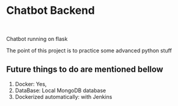 <h1>Chatbot Backend</h1><br>
<p>Chatbot running on flask</p>
<p>The point of this project is to practice some advanced python stuff</p>
<h2>Future things to do are mentioned bellow</h2>
<ol>
<li>Docker: Yes,</li>
<li>DataBase: Local MongoDB database</li>
<li>Dockerized automatically: with Jenkins</li>
</ol>
